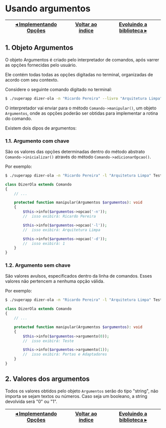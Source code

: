 # Usando argumentos

[◂ Implementando Opções](05-implementando-opcoes.md) | [Voltar ao índice](indice.md) | [Evoluindo a biblioteca ▸](07-evoluindo-a-biblioteca.md)
-- | -- | --

## 1. Objeto Argumentos

O objeto Argumentos é criado pelo interpretador de comandos, após varrer as opções fornecidas pelo usuário.

Ele contém todas todas as opções digitadas no terminal, organizadas de acordo com seu contexto.

Considere o seguinte comando digitado no terminal:

```bash
$ ./superapp dizer-ola -n "Ricardo Pereira" --livro "Arquitetura Limpa" Teste 'Portas e Adaptadores' --dev
```

O interpretador vai enviar para o método `Comando->manipular()`, um objeto `Argumentos`, onde as opções poderão ser obtidas para implementar a rotina do comando.

Existem dois dipos de argumentos:

### 1.1. Argumento com chave

São os valores das opções determinadas dentro do método abstrato `Comando->inicializar()` através do método `Comando->adicionarOpcao()`. 

Por exemplo: 

```bash
$ ./superapp dizer-ola -n "Ricardo Pereira" -l "Arquitetura Limpa" Teste 'Portas e Adaptadores' -d
```

```php
class DizerOla extends Comando
{
    // ...

    protected function manipular(Argumentos $argumentos): void
    {
        $this->info($argumentos->opcao('-n'));
        //  isso exibirá: Ricardo Pereira

        $this->info($argumentos->opcao('-l'));
        //  isso exibirá: Arquitetura Limpa

        $this->info($argumentos->opcao('-d'));
        //  isso exibirá: 1
    }
}
```

### 1.2. Argumento sem chave

São valores avulsos, especificados dentro da linha de comandos. 
Esses valores não pertencem a nenhuma opção válida.

Por exemplo: 

```bash
$ ./superapp dizer-ola -n "Ricardo Pereira" -l "Arquitetura Limpa" Teste 'Portas e Adaptadores' -d
```

```php
class DizerOla extends Comando
{
    // ...

    protected function manipular(Argumentos $argumentos): void
    {
        $this->info($argumentos->argumento(0));
        //  isso exibirá: Teste

        $this->info($argumentos->argumento(1));
        //  isso exibirá: Portas e Adaptadores
    }
}
```

## 2. Valores dos argumentos

Todos os valores obtidos pelo objeto `Argumentos` serão do tipo "string", não importa se sejam textos ou números. Caso seja um booleano, a string devolvida será "0" ou "1". 

[◂ Implementando Opções](05-implementando-opcoes.md) | [Voltar ao índice](indice.md) | [Evoluindo a biblioteca ▸](07-evoluindo-a-biblioteca.md)
-- | -- | --
